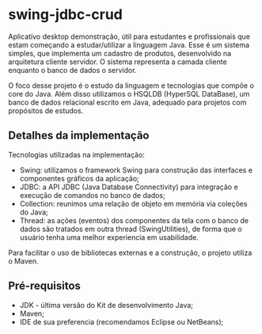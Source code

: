 swing-jdbc-crud
===============

Aplicativo desktop demonstração, útil para estudantes e profissionais que estam começando a estudar/utilizar a linguagem Java. Esse é um sistema simples, que implementa um cadastro de produtos, desenvolvido na arquitetura cliente servidor. O sistema representa a camada cliente enquanto o banco de dados o servidor.

O foco desse projeto é o estudo da linguagem e tecnologias que compõe o core do Java. Além disso utilizamos o HSQLDB (HyperSQL DataBase), um banco de dados relacional escrito em Java, adequado para projetos com propósitos de estudos.

Detalhes da implementação
-------
Tecnologias utilizadas na implementação:
* Swing: utilizamos o framework Swing para construção das interfaces e componentes gráficos da aplicação;
* JDBC: a API JDBC (Java Database Connectivity) para integração e execução de comandos no banco de dados;
* Collection: reunimos uma relação de objeto em memória via coleções do Java;
* Thread: as ações (eventos) dos componentes da tela com o banco de dados são tratados em outra thread (SwingUtilities), de forma que o usuário tenha uma melhor experiencia em usabilidade.

Para facilitar o uso de bibliotecas externas e a construção, o projeto utiliza o Maven.

Pré-requisitos
-------
* JDK - última versão do Kit de desenvolvimento Java;
* Maven;
* IDE de sua preferencia (recomendamos Eclipse ou NetBeans);
